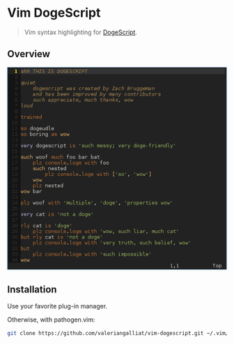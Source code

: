 Vim DogeScript
==============

> Vim syntax highlighting for [DogeScript](https://github.com/remixz/dogescript).

Overview
--------

![Vim DogeScript](screenshot.png)

Installation
------------

Use your favorite plug-in manager.

Otherwise, with pathogen.vim:

```sh
git clone https://github.com/valeriangalliat/vim-dogescript.git ~/.vim/bundle/dogescript
```
